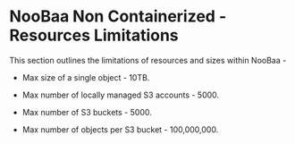 # NooBaa Non Containerized - Resources Limitations

This section outlines the limitations of resources and sizes within NooBaa -

- Max size of a single object - 10TB.

- Max number of locally managed S3 accounts - 5000. 

- Max number of S3 buckets - 5000. 

- Max number of objects per S3 bucket - 100,000,000.
